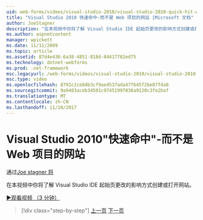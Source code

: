 ```yaml
---
uid: web-forms/videos/visual-studio-2010/visual-studio-2010-quick-hit-websites-instead-of-web-projects
title: "Visual Studio 2010 快速命中-而不是 Web 项目的网站 |Microsoft 文档"
author: JoeStagner
description: "在本视频中你将了解 Visual Studio IDE 起始页更改的影响方式创建或打开网站。"
ms.author: aspnetcontent
manager: wpickett
ms.date: 11/11/2009
ms.topic: article
ms.assetid: 87d4e436-6a38-4851-818d-84417782ed75
ms.technology: dotnet-webforms
ms.prod: .net-framework
msc.legacyurl: /web-forms/videos/visual-studio-2010/visual-studio-2010-quick-hit-websites-instead-of-web-projects
msc.type: video
ms.openlocfilehash: 8791c2ce84b3cf9ae4537ada47fb45f2be87f4a0
ms.sourcegitcommit: 9a9483aceb34591c97451997036a9120c3fe2baf
ms.translationtype: MT
ms.contentlocale: zh-CN
ms.lasthandoff: 11/10/2017
---
```

<a name="visual-studio-2010-quick-hit---websites-instead-of-web-projects"></a>Visual Studio 2010"快速命中"-而不是 Web 项目的网站
====================
通过[Joe stagner 将](https://github.com/JoeStagner)

在本视频中你将了解 Visual Studio IDE 起始页更改的影响方式创建或打开网站。 

[&#9654;观看视频 （3 分钟）](https://channel9.msdn.com/Blogs/ASP-NET-Site-Videos/visual-studio-2010-quick-hit-websites-instead-of-web-projects)

>[!div class="step-by-step"]
[上一页](visual-studio-2010-quick-hit-new-multi-targeting.md)
[下一页](visual-studio-2010-quick-hit-snippets-intellisense.md)
